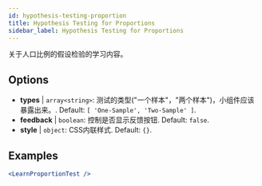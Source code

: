```yaml
---
id: hypothesis-testing-proportion
title: Hypothesis Testing for Proportions
sidebar_label: Hypothesis Testing for Proportions
---
```


关于人口比例的假设检验的学习内容。

## Options

* __types__ | `array<string>`: 测试的类型("一个样本"，"两个样本")，小组件应该暴露出来。. Default: `[
  'One-Sample',
  'Two-Sample'
]`.
* __feedback__ | `boolean`: 控制是否显示反馈按钮. Default: `false`.
* __style__ | `object`: CSS内联样式. Default: `{}`.


## Examples

```jsx live
<LearnProportionTest />
```

